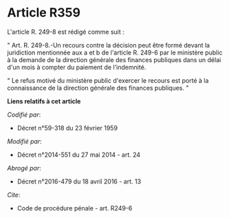 # Article R359

L'article R. 249-8 est rédigé comme suit : 

" Art. R. 249-8.-Un recours contre la décision peut être formé devant la juridiction mentionnée aux a et b de l'article R.
249-6 par le ministère public à la demande  de la direction générale des finances publiques dans un délai d'un mois à compter
du paiement de l'indemnité. 

" Le refus motivé du ministère public d'exercer le recours est porté à la connaissance  de la direction générale des finances
publiques. "

**Liens relatifs à cet article**

_Codifié par_:

  - Décret n°59-318 du 23 février 1959

_Modifié par_:

  - Décret n°2014-551 du 27 mai 2014 - art. 24

_Abrogé par_:

  - Décret n°2016-479 du 18 avril 2016 - art. 13

_Cite_:

  - Code de procédure pénale - art. R249-6
